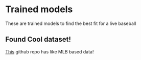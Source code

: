 # Trained models

These are trained models to find the best fit for a live baseball


## Found Cool dataset!

[This](https://github.com/dylandru/BaseballCV) github repo has like MLB based data!